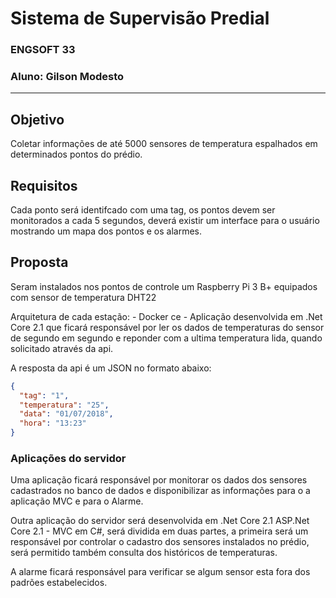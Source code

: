 # Sistema de Supervisão Predial

### ENGSOFT 33
### Aluno: Gilson Modesto
---

## Objetivo

Coletar informações de até 5000 sensores de temperatura espalhados em determinados pontos do prédio.

## Requisitos

Cada ponto será identifcado com uma tag, os pontos devem ser monitorados a cada 5 segundos, deverá existir um interface para o usuário mostrando um mapa dos pontos
 e os alarmes.

## Proposta

Seram instalados nos pontos de controle um Raspberry Pi 3 B+ equipados com sensor de temperatura DHT22

Arquitetura de cada estação:
	- Docker ce
	- Aplicação desenvolvida em .Net Core 2.1 que ficará responsável por ler os dados de temperaturas do sensor de segundo em segundo e reponder com a ultima
temperatura lida, quando solicitado através da api.	

A resposta da api é um JSON no formato abaixo:

```JSON
{
  "tag": "1",
  "temperatura": "25",
  "data": "01/07/2018",
  "hora": "13:23"
}
```

### Aplicações do servidor

Uma aplicação ficará responsável por monitorar os dados dos sensores cadastrados no banco de dados e disponibilizar as informações para o a aplicação MVC e para o Alarme.

Outra aplicação do servidor será desenvolvida em .Net Core 2.1 ASP.Net Core 2.1 - MVC em C#, será dividida em duas partes, a primeira será um responsável por controlar o cadastro dos sensores instalados no prédio, será permitido também consulta dos históricos de temperaturas.

A alarme ficará responsável para verificar se algum sensor esta fora dos padrões estabelecidos.







